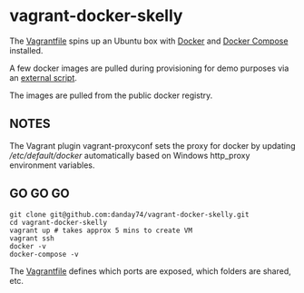 # vagrant-docker-skelly

The [Vagrantfile](Vagrantfile) spins up an Ubuntu box with [Docker](https://www.docker.com) and [Docker Compose](https://docs.docker.com/compose) installed.

A few docker images are pulled during provisioning for demo purposes via an [external script](autoPull.sh).

The images are pulled from the public docker registry.

## NOTES

The Vagrant plugin vagrant-proxyconf sets the proxy for docker by updating */etc/default/docker* automatically based on Windows http_proxy environment variables.

## GO GO GO

```docker
git clone git@github.com:danday74/vagrant-docker-skelly.git
cd vagrant-docker-skelly
vagrant up # takes approx 5 mins to create VM
vagrant ssh
docker -v
docker-compose -v
```

The [Vagrantfile](Vagrantfile) defines which ports are exposed, which folders are shared, etc.
